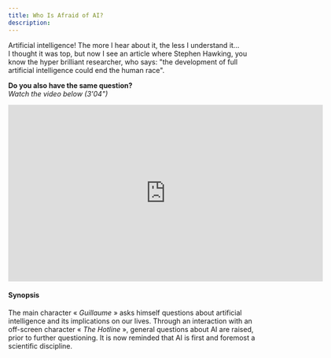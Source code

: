 ```yaml
---
title: Who Is Afraid of AI?
description:
---
```


Artificial intelligence! The more I hear about it, the less I understand it...  
I thought it was top, but now I see an article where Stephen Hawking, you know the hyper brilliant researcher, who says: "the development of full artificial intelligence could end the human race".

**Do you also have the same question?**  
_Watch the video below (3'04")_

<center><iframe width="640" height="360" src="https://www.youtube.com/embed/JGl1NwywfJ0?rel=0&showinfo=0&cc_load_policy=1&hl=en&modestbranding=1" frameborder="0" allowfullscreen></iframe></center>

#### Synopsis
The main character « _Guillaume_ » asks himself questions about artificial intelligence and its implications on our lives. Through an interaction with an off-screen character « _The Hotline_ », general questions about AI are raised, prior to further questioning. It is now reminded that AI is first and foremost a scientific discipline.
